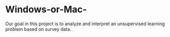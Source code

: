 # Windows-or-Mac-
Our goal in this project is to analyze and interpret an unsupervised
learning problem based on survey data. 
